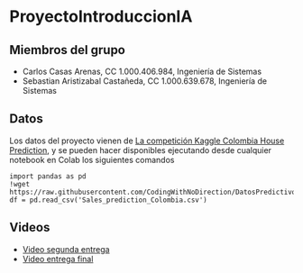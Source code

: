 # ProyectoIntroduccionIA

## Miembros del grupo
* Carlos Casas Arenas, CC 1.000.406.984, Ingeniería de Sistemas
* Sebastian Aristizabal Castañeda, CC 1.000.639.678, Ingeniería de Sistemas

## Datos
Los datos del proyecto vienen de [La competición Kaggle Colombia House Prediction](https://www.kaggle.com/datasets/danieleduardofajardo/colombia-house-prediction), y se pueden hacer disponibles ejecutando desde cualquier notebook en Colab los siguientes comandos

```
import pandas as pd
!wget https://raw.githubusercontent.com/CodingWithNoDirection/DatosPredictivos1/main/Sales_prediction_Colombia.csv
df = pd.read_csv('Sales_prediction_Colombia.csv')
```

## Videos
* [Video segunda entrega](https://www.youtube.com/watch?v=oRsmBiFf3k4)
* [Video entrega final](https://www.youtube.com/watch?v=Wf4ooBz4h4o)

